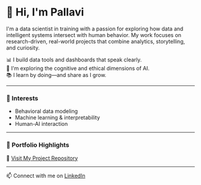 # 👋 Hi, I'm Pallavi

I'm a data scientist in training with a passion for exploring how data and intelligent systems intersect with human behavior. My work focuses on research-driven, real-world projects that combine analytics, storytelling, and curiosity.

📊 I build data tools and dashboards that speak clearly.  
🧠 I'm exploring the cognitive and ethical dimensions of AI.  
📚 I learn by doing—and share as I grow.

---

### 🔬 Interests
- Behavioral data modeling  
- Machine learning & interpretability  
- Human-AI interaction  

---

### 📂 Portfolio Highlights
🔗 [Visit My Project Repository](https://github.com/PallaviSaitu/data-science-portfolio)

---

📫 Connect with me on [LinkedIn](https://www.linkedin.com/in/pallavi-saitu/)
